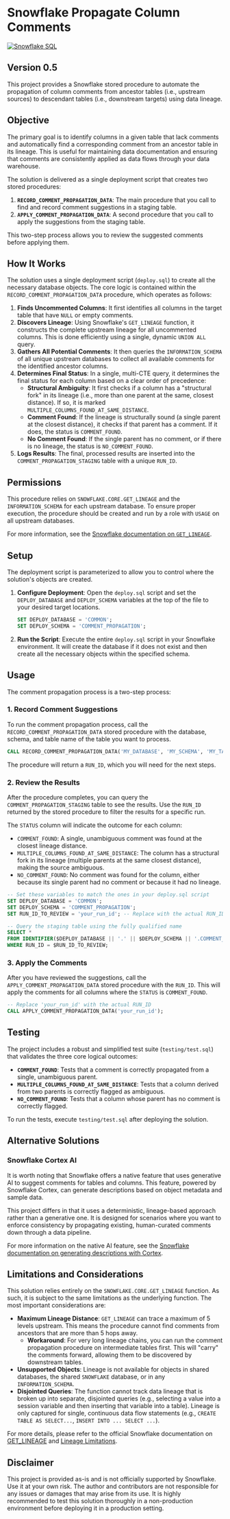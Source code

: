 # Snowflake Propagate Column Comments

[![Snowflake SQL](https://img.shields.io/badge/Snowflake-SQL-blue?logo=snowflake)](https://www.snowflake.com/)

## Version 0.5

This project provides a Snowflake stored procedure to automate the propagation of column comments from ancestor tables (i.e., upstream sources) to descendant tables (i.e., downstream targets) using data lineage.

## Objective

The primary goal is to identify columns in a given table that lack comments and automatically find a corresponding comment from an ancestor table in its lineage. This is useful for maintaining data documentation and ensuring that comments are consistently applied as data flows through your data warehouse.

The solution is delivered as a single deployment script that creates two stored procedures:

1. **`RECORD_COMMENT_PROPAGATION_DATA`**: The main procedure that you call to find and record comment suggestions in a staging table.
2. **`APPLY_COMMENT_PROPAGATION_DATA`**: A second procedure that you call to apply the suggestions from the staging table.

This two-step process allows you to review the suggested comments before applying them.

## How It Works

The solution uses a single deployment script (`deploy.sql`) to create all the necessary database objects. The core logic is contained within the `RECORD_COMMENT_PROPAGATION_DATA` procedure, which operates as follows:

1. **Finds Uncommented Columns**: It first identifies all columns in the target table that have `NULL` or empty comments.
2. **Discovers Lineage**: Using Snowflake's `GET_LINEAGE` function, it constructs the complete upstream lineage for all uncommented columns. This is done efficiently using a single, dynamic `UNION ALL` query.
3. **Gathers All Potential Comments**: It then queries the `INFORMATION_SCHEMA` of all unique upstream databases to collect all available comments for the identified ancestor columns.
4. **Determines Final Status**: In a single, multi-CTE query, it determines the final status for each column based on a clear order of precedence:
    * **Structural Ambiguity**: It first checks if a column has a "structural fork" in its lineage (i.e., more than one parent at the same, closest distance). If so, it is marked `MULTIPLE_COLUMNS_FOUND_AT_SAME_DISTANCE`.
    * **Comment Found**: If the lineage is structurally sound (a single parent at the closest distance), it checks if that parent has a comment. If it does, the status is `COMMENT_FOUND`.
    * **No Comment Found**: If the single parent has no comment, or if there is no lineage, the status is `NO_COMMENT_FOUND`.
5. **Logs Results**: The final, processed results are inserted into the `COMMENT_PROPAGATION_STAGING` table with a unique `RUN_ID`.

## Permissions

This procedure relies on `SNOWFLAKE.CORE.GET_LINEAGE` and the `INFORMATION_SCHEMA` for each upstream database. To ensure proper execution, the procedure should be created and run by a role with `USAGE` on all upstream databases.

For more information, see the [Snowflake documentation on `GET_LINEAGE`](https://docs.snowflake.com/en/sql-reference/functions/get_lineage).

## Setup

The deployment script is parameterized to allow you to control where the solution's objects are created.

1. **Configure Deployment**: Open the `deploy.sql` script and set the `DEPLOY_DATABASE` and `DEPLOY_SCHEMA` variables at the top of the file to your desired target locations.

    ```sql
    SET DEPLOY_DATABASE = 'COMMON';
    SET DEPLOY_SCHEMA = 'COMMENT_PROPAGATION';
    ```

2. **Run the Script**: Execute the entire `deploy.sql` script in your Snowflake environment. It will create the database if it does not exist and then create all the necessary objects within the specified schema.

## Usage

The comment propagation process is a two-step process:

### 1. Record Comment Suggestions

To run the comment propagation process, call the `RECORD_COMMENT_PROPAGATION_DATA` stored procedure with the database, schema, and table name of the table you want to process.

```sql
CALL RECORD_COMMENT_PROPAGATION_DATA('MY_DATABASE', 'MY_SCHEMA', 'MY_TABLE');
```

The procedure will return a `RUN_ID`, which you will need for the next steps.

### 2. Review the Results

After the procedure completes, you can query the `COMMENT_PROPAGATION_STAGING` table to see the results. Use the `RUN_ID` returned by the stored procedure to filter the results for a specific run.

The `STATUS` column will indicate the outcome for each column:

* `COMMENT_FOUND`: A single, unambiguous comment was found at the closest lineage distance.
* `MULTIPLE_COLUMNS_FOUND_AT_SAME_DISTANCE`: The column has a structural fork in its lineage (multiple parents at the same closest distance), making the source ambiguous.
* `NO_COMMENT_FOUND`: No comment was found for the column, either because its single parent had no comment or because it had no lineage.

```sql
-- Set these variables to match the ones in your deploy.sql script
SET DEPLOY_DATABASE = 'COMMON';
SET DEPLOY_SCHEMA = 'COMMENT_PROPAGATION';
SET RUN_ID_TO_REVIEW = 'your_run_id'; -- Replace with the actual RUN_ID

-- Query the staging table using the fully qualified name
SELECT *
FROM IDENTIFIER($DEPLOY_DATABASE || '.' || $DEPLOY_SCHEMA || '.COMMENT_PROPAGATION_STAGING')
WHERE RUN_ID = $RUN_ID_TO_REVIEW;
```

### 3. Apply the Comments

After you have reviewed the suggestions, call the `APPLY_COMMENT_PROPAGATION_DATA` stored procedure with the `RUN_ID`. This will apply the comments for all columns where the `STATUS` is `COMMENT_FOUND`.

```sql
-- Replace 'your_run_id' with the actual RUN_ID
CALL APPLY_COMMENT_PROPAGATION_DATA('your_run_id');
```

## Testing

The project includes a robust and simplified test suite (`testing/test.sql`) that validates the three core logical outcomes:

* **`COMMENT_FOUND`**: Tests that a comment is correctly propagated from a single, unambiguous parent.
* **`MULTIPLE_COLUMNS_FOUND_AT_SAME_DISTANCE`**: Tests that a column derived from two parents is correctly flagged as ambiguous.
* **`NO_COMMENT_FOUND`**: Tests that a column whose parent has no comment is correctly flagged.

To run the tests, execute `testing/test.sql` after deploying the solution.

## Alternative Solutions

### Snowflake Cortex AI

It is worth noting that Snowflake offers a native feature that uses generative AI to suggest comments for tables and columns. This feature, powered by Snowflake Cortex, can generate descriptions based on object metadata and sample data.

This project differs in that it uses a deterministic, lineage-based approach rather than a generative one. It is designed for scenarios where you want to enforce consistency by propagating existing, human-curated comments down through a data pipeline.

For more information on the native AI feature, see the [Snowflake documentation on generating descriptions with Cortex](https://docs.snowflake.com/en/user-guide/ui-snowsight-cortex-descriptions).

## Limitations and Considerations

This solution relies entirely on the `SNOWFLAKE.CORE.GET_LINEAGE` function. As such, it is subject to the same limitations as the underlying function. The most important considerations are:

* **Maximum Lineage Distance**: `GET_LINEAGE` can trace a maximum of 5 levels upstream. This means the procedure cannot find comments from ancestors that are more than 5 hops away.
  * **Workaround**: For very long lineage chains, you can run the comment propagation procedure on intermediate tables first. This will "carry" the comments forward, allowing them to be discovered by downstream tables.
* **Unsupported Objects**: Lineage is not available for objects in shared databases, the shared `SNOWFLAKE` database, or in any `INFORMATION_SCHEMA`.
* **Disjointed Queries**: The function cannot track data lineage that is broken up into separate, disjointed queries (e.g., selecting a value into a session variable and then inserting that variable into a table). Lineage is only captured for single, continuous data flow statements (e.g., `CREATE TABLE AS SELECT...`, `INSERT INTO ... SELECT ...`).

For more details, please refer to the official Snowflake documentation on [GET_LINEAGE](https://docs.snowflake.com/en/sql-reference/functions/get_lineage-snowflake-core) and [Lineage Limitations](https://docs.snowflake.com/en/user-guide/ui-snowsight-lineage#limitations-and-considerations).

## Disclaimer

This project is provided as-is and is not officially supported by Snowflake. Use it at your own risk. The author and contributors are not responsible for any issues or damages that may arise from its use. It is highly recommended to test this solution thoroughly in a non-production environment before deploying it in a production setting.
